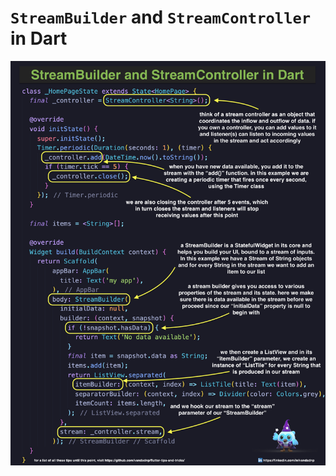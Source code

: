 # `StreamBuilder` and `StreamController` in Dart

![](streambuilder-and-streamcontroller-in-dart.jpg)

